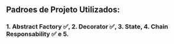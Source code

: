 ## Padroes de Projeto Utilizados: 
### 1. Abstract Factory :white_check_mark:, 2. Decorator :white_check_mark:, 3. State, 4. Chain Responsability :white_check_mark: e 5. 